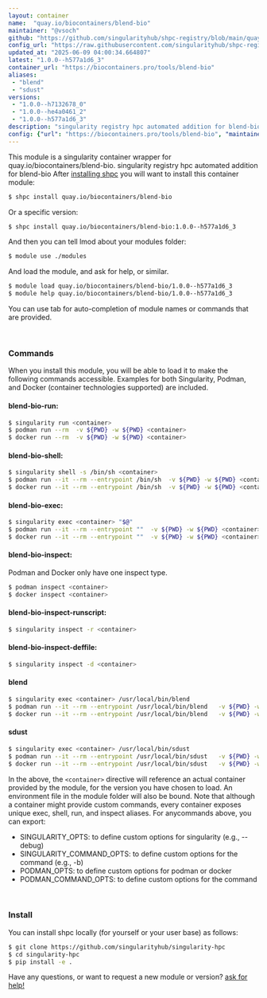 ```yaml
---
layout: container
name:  "quay.io/biocontainers/blend-bio"
maintainer: "@vsoch"
github: "https://github.com/singularityhub/shpc-registry/blob/main/quay.io/biocontainers/blend-bio/container.yaml"
config_url: "https://raw.githubusercontent.com/singularityhub/shpc-registry/main/quay.io/biocontainers/blend-bio/container.yaml"
updated_at: "2025-06-09 04:00:34.664807"
latest: "1.0.0--h577a1d6_3"
container_url: "https://biocontainers.pro/tools/blend-bio"
aliases:
 - "blend"
 - "sdust"
versions:
 - "1.0.0--h7132678_0"
 - "1.0.0--he4a0461_2"
 - "1.0.0--h577a1d6_3"
description: "singularity registry hpc automated addition for blend-bio"
config: {"url": "https://biocontainers.pro/tools/blend-bio", "maintainer": "@vsoch", "description": "singularity registry hpc automated addition for blend-bio", "latest": {"1.0.0--h577a1d6_3": "sha256:42396c5316f722175c62ff1a7bb7f6bcd4d5c5d83eb8b122f40a0818577e2dc0"}, "tags": {"1.0.0--h7132678_0": "sha256:065a1dad5fa04908aa223561f10958b87a451ba47a083cf97ee6f5203bd37146", "1.0.0--he4a0461_2": "sha256:c617f7e585ebb4ad924fccac22dfae86daa30d373657ba0cf74ae641ca1cf1d7", "1.0.0--h577a1d6_3": "sha256:42396c5316f722175c62ff1a7bb7f6bcd4d5c5d83eb8b122f40a0818577e2dc0"}, "docker": "quay.io/biocontainers/blend-bio", "aliases": {"blend": "/usr/local/bin/blend", "sdust": "/usr/local/bin/sdust"}}
---
```


This module is a singularity container wrapper for quay.io/biocontainers/blend-bio.
singularity registry hpc automated addition for blend-bio
After [installing shpc](#install) you will want to install this container module:


```bash
$ shpc install quay.io/biocontainers/blend-bio
```

Or a specific version:

```bash
$ shpc install quay.io/biocontainers/blend-bio:1.0.0--h577a1d6_3
```

And then you can tell lmod about your modules folder:

```bash
$ module use ./modules
```

And load the module, and ask for help, or similar.

```bash
$ module load quay.io/biocontainers/blend-bio/1.0.0--h577a1d6_3
$ module help quay.io/biocontainers/blend-bio/1.0.0--h577a1d6_3
```

You can use tab for auto-completion of module names or commands that are provided.

<br>

### Commands

When you install this module, you will be able to load it to make the following commands accessible.
Examples for both Singularity, Podman, and Docker (container technologies supported) are included.

#### blend-bio-run:

```bash
$ singularity run <container>
$ podman run --rm  -v ${PWD} -w ${PWD} <container>
$ docker run --rm  -v ${PWD} -w ${PWD} <container>
```

#### blend-bio-shell:

```bash
$ singularity shell -s /bin/sh <container>
$ podman run --it --rm --entrypoint /bin/sh  -v ${PWD} -w ${PWD} <container>
$ docker run --it --rm --entrypoint /bin/sh  -v ${PWD} -w ${PWD} <container>
```

#### blend-bio-exec:

```bash
$ singularity exec <container> "$@"
$ podman run --it --rm --entrypoint ""  -v ${PWD} -w ${PWD} <container> "$@"
$ docker run --it --rm --entrypoint ""  -v ${PWD} -w ${PWD} <container> "$@"
```

#### blend-bio-inspect:

Podman and Docker only have one inspect type.

```bash
$ podman inspect <container>
$ docker inspect <container>
```

#### blend-bio-inspect-runscript:

```bash
$ singularity inspect -r <container>
```

#### blend-bio-inspect-deffile:

```bash
$ singularity inspect -d <container>
```


#### blend

```bash
$ singularity exec <container> /usr/local/bin/blend
$ podman run --it --rm --entrypoint /usr/local/bin/blend   -v ${PWD} -w ${PWD} <container> -c " $@"
$ docker run --it --rm --entrypoint /usr/local/bin/blend   -v ${PWD} -w ${PWD} <container> -c " $@"
```


#### sdust

```bash
$ singularity exec <container> /usr/local/bin/sdust
$ podman run --it --rm --entrypoint /usr/local/bin/sdust   -v ${PWD} -w ${PWD} <container> -c " $@"
$ docker run --it --rm --entrypoint /usr/local/bin/sdust   -v ${PWD} -w ${PWD} <container> -c " $@"
```



In the above, the `<container>` directive will reference an actual container provided
by the module, for the version you have chosen to load. An environment file in the
module folder will also be bound. Note that although a container
might provide custom commands, every container exposes unique exec, shell, run, and
inspect aliases. For anycommands above, you can export:

 - SINGULARITY_OPTS: to define custom options for singularity (e.g., --debug)
 - SINGULARITY_COMMAND_OPTS: to define custom options for the command (e.g., -b)
 - PODMAN_OPTS: to define custom options for podman or docker
 - PODMAN_COMMAND_OPTS: to define custom options for the command

<br>

### Install

You can install shpc locally (for yourself or your user base) as follows:

```bash
$ git clone https://github.com/singularityhub/singularity-hpc
$ cd singularity-hpc
$ pip install -e .
```

Have any questions, or want to request a new module or version? [ask for help!](https://github.com/singularityhub/singularity-hpc/issues)